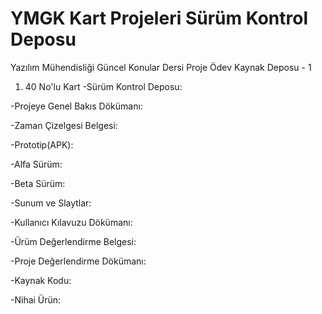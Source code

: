 # YMGK Kart Projeleri Sürüm Kontrol Deposu
Yazılım Mühendisliği Güncel Konular Dersi Proje Ödev Kaynak Deposu - 1
1) 40 No'lu Kart
  -Sürüm Kontrol Deposu:
  
  -Projeye Genel Bakıs Dökümanı:
  
  -Zaman Çizelgesi Belgesi:
  
  -Prototip(APK):
  
  -Alfa Sürüm:
  
  -Beta Sürüm:
  
  -Sunum ve Slaytlar:
  
  -Kullanıcı Kılavuzu Dökümanı:
  
  -Ürüm Değerlendirme Belgesi:
  
  -Proje Değerlendirme Dökümanı:
  
  -Kaynak Kodu:
  
  -Nihai Ürün:
  
